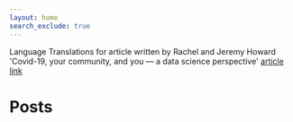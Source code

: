 ```yaml
---
layout: home
search_exclude: true
---
```


Language Translations for article written by Rachel and Jeremy Howard 'Covid-19, your community, and you — a data science perspective' [article link](https://www.fast.ai/2020/03/09/coronavirus/)

# Posts


